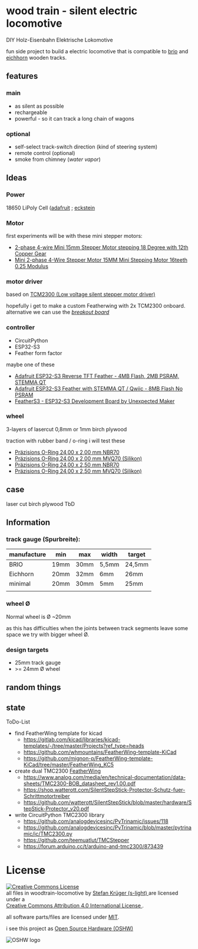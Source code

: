 # wood train -  silent electric locomotive

DIY Holz-Eisenbahn Elektrische Lokomotive

fun side project to build a electric locomotive that is compatible to [brio](https://www.brio.de/de-DE/produkte/eisenbahn/eisenbahnschienen-strassen) and [eichhorn](https://www.eichhorn-toys.de/eichhorn_en/categories/wooden-tracks-toy-trains/) wooden tracks.

## features

### main

-   as silent as possible
-   rechargeable
-   powerful - so it can track a long chain of wagons

### optional

-   self-select track-switch direction (kind of steering system)
-   remote control (optional)
-   smoke from chimney (_water vapor_)

## Ideas

### Power

18650 LiPoly Cell ([adafruit](https://www.adafruit.com/product/1781) ; [eckstein](https://eckstein-shop.de/PKNERGY-Lithium-Ion-Battery-ICR-18650-37V-2200mAh-LiPo-Li-Ion-with-JST-PH-Connector)

### Motor

first experiments will be with these mini stepper motors:

-   [2-phase 4-wire Mini 15mm Stepper Motor stepping 18 Degree with 12th Copper Gear](https://www.ebay.de/itm/404015504530)
-   [Mini 2-phase 4-Wire Stepper Motor 15MM Mini Stepping Motor 16teeth 0.25 Modulus](https://www.ebay.de/itm/404275426573)

### motor driver

based on [TCM2300 (Low voltage silent stepper motor driver)](https://www.analog.com/en/products/tmc2300.html)

hopefully i get to make a custom Featherwing with 2x TCM2300 onboard.
alternative we can use the [_breakout board_](https://www.reichelt.de/de/de/shop/produkt/breakout_board_fuer_tmc2300_schrittmotor-treiber-284703)

### controller

-   CircuitPython
-   ESP32-S3
-   Feather form factor

maybe one of these

-   [Adafruit ESP32-S3 Reverse TFT Feather - 4MB Flash, 2MB PSRAM, STEMMA QT](https://www.adafruit.com/product/5691)
-   [Adafruit ESP32-S3 Feather with STEMMA QT / Qwiic - 8MB Flash No PSRAM](https://www.adafruit.com/product/5323)
-   [FeatherS3 - ESP32-S3 Development Board by Unexpected Maker](https://www.adafruit.com/product/5399)

### wheel

3-layers of lasercut 0,8mm or 1mm birch plywood

traction with rubber band / o-ring
i will test these

-   [Präzisions O-Ring 24,00 x 2,00 mm NBR70 ](https://www.hug-technik.com/shop/Praezisions-O-Ring--24-00-x-2-00-mm--NBR70.html)
-   [Präzisions O-Ring 24,00 x 2,00 mm MVQ70 (Silikon)](https://www.hug-technik.com/shop/Praezisions-O-Ring-24-00-x-2-00-mm-MVQ70.html)
-   [Präzisions O-Ring 24,00 x 2,50 mm NBR70](https://www.hug-technik.com/shop/Praezisions-O-Ring--24-00-x-2-50-mm--NBR70.html)
-   [Präzisions O-Ring 24,00 x 2,50 mm MVQ70 (Silikon)](https://www.hug-technik.com/shop/Praezisions-O-Ring-24-00-x-2-50-mm-MVQ70.html)

## case

laser cut birch plywood
TbD

## Information

### track gauge (Spurbreite):

| manufacture | min  | max  | width | target |
| ----------- | ---- | ---- | ----- | ------ |
| BRIO        | 19mm | 30mm | 5,5mm | 24,5mm |
| Eichhorn    | 20mm | 32mm | 6mm   | 26mm   |
| minimal     | 20mm | 30mm | 5mm   | 25mm   |
|             |      |      |       |        |

### wheel Ø

Normal wheel is Ø ~20mm

as this has difficulties when the joints between track segments leave some space
we try with bigger wheel Ø.

### design targets

-   25mm track gauge
-   \>= 24mm Ø wheel

## random things

## state

ToDo-List

-   find FeatherWing template for kicad
    -   https://gitlab.com/kicad/libraries/kicad-templates/-/tree/master/Projects?ref_type=heads
    -   https://github.com/whmountains/FeatherWing-template-KiCad
    -   https://github.com/mignon-p/FeatherWing-template-KiCad/tree/master/FeatherWing_KC5
-   create dual TMC2300 [FeatherWing](https://github.com/adafruit/awesome-feather)
    - https://www.analog.com/media/en/technical-documentation/data-sheets/TMC2300-BOB_datasheet_rev1.00.pdf
    -   https://shop.watterott.com/SilentStepStick-Protector-Schutz-fuer-Schrittmotortreiber
    -   https://github.com/watterott/SilentStepStick/blob/master/hardware/StepStick-Protector_v20.pdf
-   write CircuitPython TMC2300 library
    -   https://github.com/analogdevicesinc/PyTrinamic/issues/118
    -   https://github.com/analogdevicesinc/PyTrinamic/blob/master/pytrinamic/ic/TMC2300.py
    -   https://github.com/teemuatlut/TMCStepper
    -   https://forum.arduino.cc/t/arduino-and-tmc2300/873439

# License

<!-- license info -->
<a rel="license" href="http://creativecommons.org/licenses/by/4.0/">
    <img alt="Creative Commons License" style="border-width:0"
        src="https://i.creativecommons.org/l/by/4.0/88x31.png" />
</a>
<br />
<span xmlns:dct="http://purl.org/dc/terms/" property="dct:title">
    all files in woodtrain-locomotive
</span> by
<a xmlns:cc="http://creativecommons.org/ns#"
        href="https://github.com/s-light/woodtrain-locomotive"
        property="cc:attributionName"
        rel="cc:attributionURL">
    Stefan Krüger (s-light)
</a>
are licensed under a<br/>
<a rel="license" href="http://creativecommons.org/licenses/by/4.0/">
    Creative Commons Attribution 4.0 International License
</a>.

all software parts/files are licensed under [MIT](LICENSE).

i see this project as [Open Source Hardware (OSHW)](https://www.oshwa.org/definition/)

![OSHW logo](http://www.oshwa.org/wp-content/uploads/2014/03/oshw-logo.svg)

<!-- license info end -->
